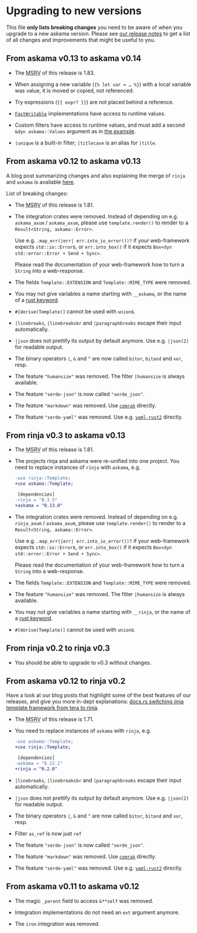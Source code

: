 # Upgrading to new versions

This file **only lists breaking changes** you need to be aware of when you upgrade to a new askama
version. Please see [our release notes](<https://github.com/askama-rs/askama/releases>) to get a
list of all changes and improvements that might be useful to you.

## From askama v0.13 to askama v0.14

* The <abbr title="minimum supported rust version">MSRV</abbr> of this release is 1.83.

* When assigning a new variable (`{% let var = … %}`) with a local variable was value,
  it is moved or copied, not referenced.

* Try expressions (`{{ expr? }}`) are not placed behind a reference.

* [`FastWritable`](./doc/askama/trait.FastWritable.html) implementations have access to runtime values.

* Custom filters have access to runtime values, and must add a second `&dyn askama::Values` argument as in [the example](./filters.html#examples).

* `|unique` is a built-in filter; `|titlecase` is an alias for `|title`.

## From askama v0.12 to askama v0.13

A blog post summarizing changes and also explaining the merge of `rinja` and `askama` is
available [here](https://blog.guillaume-gomez.fr/articles/2025-03-19+Askama+and+Rinja+merge).

List of breaking changes:

* The <abbr title="minimum supported rust version">MSRV</abbr> of this release is 1.81.

* The integration crates were removed.
  Instead of depending on e.g. `askama_axum` / `askama_axum`, please use `template.render()` to
  render to a `Result<String, askama::Error>`.

  Use e.g. `.map_err(|err| err.into_io_error())?` if your web-framework expects `std::io::Error`s,
  or `err.into_box()` if it expects `Box<dyn std::error::Error + Send + Sync>`.

  Please read the documentation of your web-framework how to turn a `String` into a web-response.

* The fields `Template::EXTENSION` and `Template::MIME_TYPE` were removed.

* You may not give variables a name starting with `__askama`,
  or the name of a [rust keyword](https://doc.rust-lang.org/reference/keywords.html).

* `#[derive(Template)]` cannot be used with `union`s.

* `|linebreaks`, `|linebreaksbr` and `|paragraphbreaks` escape their input automatically.

* `|json` does not prettify its output by default anymore. Use e.g. `|json(2)` for readable output.

* The binary operators `|`, `&` and `^` are now called `bitor`, `bitand` and `xor`, resp.

* The feature `"humansize"` was removed. The filter `|humansize` is always available.

* The feature `"serde-json"` is now called `"serde_json"`.

* The feature `"markdown"` was removed.
  Use [`comrak`](https://lib.rs/crates/comrak) directly.

* The feature `"serde-yaml"` was removed.
  Use e.g. [`yaml-rust2`](https://lib.rs/crates/yaml-rust2) directly.

## From rinja v0.3 to askama v0.13

* The <abbr title="minimum supported rust version">MSRV</abbr> of this release is 1.81.

* The projects rinja and askama were re-unified into one project.
  You need to replace instances of `rinja` with `askama`, e.g.

  ```diff
  -use rinja::Template;
  +use askama::Template;
  ```

  ```diff
   [dependencies]
  -rinja = "0.3.5"
  +askama = "0.13.0"
  ```

* The integration crates were removed.
  Instead of depending on e.g. `rinja_axum` / `askama_axum`, please use `template.render()` to
  render to a `Result<String, askama::Error>`.

  Use e.g. `.map_err(|err| err.into_io_error())?` if your web-framework expects `std::io::Error`s,
  or `err.into_box()` if it expects `Box<dyn std::error::Error + Send + Sync>`.

  Please read the documentation of your web-framework how to turn a `String` into a web-response.

* The fields `Template::EXTENSION` and `Template::MIME_TYPE` were removed.

* The feature `"humansize"` was removed. The filter `|humansize` is always available.

* You may not give variables a name starting with `__rinja`,
  or the name of a [rust keyword](https://doc.rust-lang.org/reference/keywords.html).

* `#[derive(Template)]` cannot be used with `union`s.

## From rinja v0.2 to rinja v0.3

* You should be able to upgrade to v0.3 without changes.

## From askama v0.12 to rinja v0.2

Have a look at our blog posts that highlight some of the best features of our releases, and
give you more in-dept explanations: [docs.rs switching jinja template framework from tera to rinja](
  <https://blog.guillaume-gomez.fr/articles/2024-07-31+docs.rs+switching+jinja+template+framework+from+tera+to+rinja>).

* The <abbr title="minimum supported rust version">MSRV</abbr> of this release is 1.71.

* You need to replace instances of `askama` with `rinja`, e.g.

  ```diff
  -use askama::Template;
  +use rinja::Template;
  ```

  ```diff
   [dependencies]
  -askama = "0.12.1"
  +rinja = "0.2.0"
  ```

* `|linebreaks`, `|linebreaksbr` and `|paragraphbreaks` escape their input automatically.

* `|json` does not prettify its output by default anymore. Use e.g. `|json(2)` for readable output.

* The binary operators `|`, `&` and `^` are now called `bitor`, `bitand` and `xor`, resp.

* Filter `as_ref` is now just `ref`

* The feature `"serde-json"` is now called `"serde_json"`.

* The feature `"markdown"` was removed.
  Use [`comrak`](https://lib.rs/crates/comrak) directly.

* The feature `"serde-yaml"` was removed.
  Use e.g. [`yaml-rust2`](https://lib.rs/crates/yaml-rust2) directly.

## From askama v0.11 to askama v0.12

* The magic `_parent` field to access `&**self` was removed.

* Integration implementations do not need an `ext` argument anymore.

* The `iron` integration was removed.
